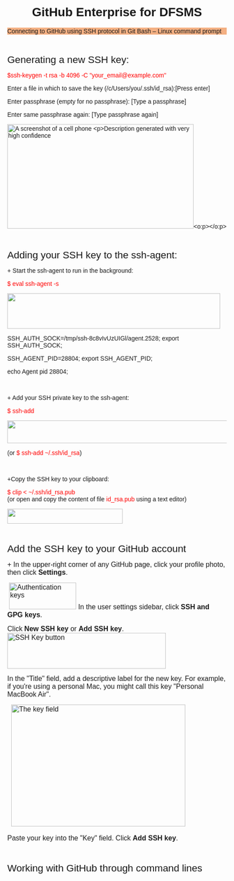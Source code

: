 <html>

<head>
<meta http-equiv="Content-Type"
content="text/html; charset=iso-8859-1">
<meta name="GENERATOR" content="Microsoft FrontPage Express 2.0">
<title></title>
</head>

<body>

<h1 align="center" style="border-bottom: none;"><font
face="Arial">GitHub Enterprise for DFSMS</font></h1>

<p class="MsoNormalCxSpFirst"
style="line-height:normal;background:#F4B083;
mso-background-themecolor:accent2;mso-background-themetint:153"><font
face="Arial"><span style="mso-bidi-font-family:Calibri;mso-bidi-theme-font:minor-latin">Connecting to GitHub using SSH protocol in Git Bash
&#150; Linux command prompt<o:p></o:p></span></font></p>

<p class="MsoNormalCxSpMiddle" style="line-height:normal"><font
face="Arial"><span style="mso-bidi-font-family:
Calibri;mso-bidi-theme-font:minor-latin"><o:p>&nbsp;</o:p></span></font></p>

<p class="MsoNormalCxSpMiddle" style="line-height:normal"><font
face="Arial"><span style="font-size:
17.0pt;mso-bidi-font-size:11.0pt;mso-bidi-font-family:Calibri;mso-bidi-theme-font:
minor-latin">Generating a new SSH key:<o:p></o:p></span></font></p>

<p class="MsoNormalCxSpMiddle" style="line-height:normal"><font
face="Arial"><span style="mso-bidi-font-family:
Calibri;mso-bidi-theme-font:minor-latin;color:red">$ssh-keygen -t rsa -b 4096 -C
&quot;your_email@example.com&quot;<o:p></o:p></span></font></p>

<p class="MsoNormalCxSpMiddle" style="line-height:normal"><font
face="Arial"><span style="mso-bidi-font-family:
Calibri;mso-bidi-theme-font:minor-latin">Enter a file in which to save the key
(/c/Users/you/.ssh/id_rsa):[Press enter]<o:p></o:p></span></font></p>

<p class="MsoNormalCxSpMiddle" style="line-height:normal"><font
face="Arial"><span style="mso-bidi-font-family:
Calibri;mso-bidi-theme-font:minor-latin">Enter passphrase (empty for no passphrase): [Type a
passphrase]<o:p></o:p></span></font></p>

<p class="MsoNormalCxSpMiddle" style="line-height:normal"><font
face="Arial"><span style="mso-bidi-font-family:
Calibri;mso-bidi-theme-font:minor-latin">Enter same passphrase again: [Type passphrase again]<o:p></o:p></span></font></p>

<p class="MsoNormalCxSpMiddle" style="line-height:normal"><font
face="Arial"><span style="mso-bidi-font-family:
Calibri;mso-bidi-theme-font:minor-latin;mso-no-proof:yes"><!--[if gte vml 1]><v:shapetype
 id="_x0000_t75" coordsize="21600,21600" o:spt="75" o:preferrelative="t"
 path="m@4@5l@4@11@9@11@9@5xe" filled="f" stroked="f">
 <v:stroke joinstyle="miter"/>
 <v:formulas>
  <v:f eqn="if lineDrawn pixelLineWidth 0"/>
  <v:f eqn="sum @0 1 0"/>
  <v:f eqn="sum 0 0 @1"/>
  <v:f eqn="prod @2 1 2"/>
  <v:f eqn="prod @3 21600 pixelWidth"/>
  <v:f eqn="prod @3 21600 pixelHeight"/>
  <v:f eqn="sum @0 0 1"/>
  <v:f eqn="prod @6 1 2"/>
  <v:f eqn="prod @7 21600 pixelWidth"/>
  <v:f eqn="sum @8 21600 0"/>
  <v:f eqn="prod @7 21600 pixelHeight"/>
  <v:f eqn="sum @10 21600 0"/>
 </v:formulas>
 <v:path o:extrusionok="f" gradientshapeok="t" o:connecttype="rect"/>
 <o:lock v:ext="edit" aspectratio="t"/>
</v:shapetype><v:shape id="Picture_x0020_5" o:spid="_x0000_i1031" type="#_x0000_t75"
 alt="A screenshot of a cell phone&#13;&#10;&#13;&#10;Description generated with very high confidence"
 style='width:321pt;height:179.25pt;visibility:visible;mso-wrap-style:square'>
 <v:imagedata src="file://readme_images/clip_image001.png"
  o:title="A screenshot of a cell phone&#13;&#10;&#13;&#10;Description generated with very high confidence"/>
</v:shape><![endif]--><img src="testHTML/clip_image002.gif"
alt="A screenshot of a cell phone

Description generated with very high confidence"
width="428" height="239" v:shapes="Picture_x0020_5"></span><span style="mso-bidi-font-family:
Calibri;mso-bidi-theme-font:minor-latin"><o:p></o:p></span></font></p>

<p class="MsoNormalCxSpMiddle" style="line-height:normal"><font
face="Arial"><span style="mso-bidi-font-family:
Calibri;mso-bidi-theme-font:minor-latin"><o:p>&nbsp;</o:p></span></font></p>

<p class="MsoNormalCxSpMiddle" style="line-height:normal"><font
face="Arial"><span style="font-size:
17.0pt;mso-bidi-font-size:11.0pt;mso-bidi-font-family:Calibri;mso-bidi-theme-font:
minor-latin">Adding your SSH key to the ssh-agent:<o:p></o:p></span></font></p>

<p class="MsoNormalCxSpMiddle" style="line-height:normal"><font
face="Arial"><span style="mso-bidi-font-family:
Calibri;mso-bidi-theme-font:minor-latin">+ Start the ssh-agent to run in the background:<o:p></o:p></span></font></p>

<p class="MsoNormalCxSpMiddle" style="line-height:normal"><font
face="Arial"><span style="mso-bidi-font-family:
Calibri;mso-bidi-theme-font:minor-latin;color:red">$ eval ssh-agent -s<o:p></o:p></span></font></p>

<p class="MsoNormalCxSpMiddle" style="line-height:normal"><font
face="Arial"><span style="mso-bidi-font-family:
Calibri;mso-bidi-theme-font:minor-latin;mso-no-proof:yes"><!--[if gte vml 1]><v:shape
 id="Picture_x0020_2" o:spid="_x0000_i1030" type="#_x0000_t75" style='width:366.75pt;
 height:60.75pt;visibility:visible;mso-wrap-style:square'>
 <v:imagedata src="file://readme_images/clip_image003.png"
  o:title=""/>
</v:shape><![endif]--><img src="clip_image003.gif" width="489" height="81"
v:shapes="Picture_x0020_2"></span><span style="mso-bidi-font-family:
Calibri;mso-bidi-theme-font:minor-latin"><o:p></o:p></span></font></p>

<p class="MsoNormalCxSpMiddle" style="line-height:normal"><font
face="Arial"><span style="mso-bidi-font-family:
Calibri;mso-bidi-theme-font:minor-latin">SSH_AUTH_SOCK=/tmp/ssh-8c8vIvUzUIGl/agent.2528;
export SSH_AUTH_SOCK;<o:p></o:p></span></font></p>

<p class="MsoNormalCxSpMiddle" style="line-height:normal"><font
face="Arial"><span style="mso-bidi-font-family:
Calibri;mso-bidi-theme-font:minor-latin">SSH_AGENT_PID=28804; export SSH_AGENT_PID;<o:p></o:p></span></font></p>

<p class="MsoNormalCxSpMiddle" style="line-height:normal"><font
face="Arial"><span style="mso-bidi-font-family:
Calibri;mso-bidi-theme-font:minor-latin">echo Agent pid 28804;<o:p></o:p></span></font></p>

<p class="MsoNormalCxSpMiddle" style="line-height:normal"><font
face="Arial"><span style="mso-bidi-font-family:
Calibri;mso-bidi-theme-font:minor-latin"><o:p>&nbsp;</o:p></span></font></p>

<p class="MsoNormalCxSpMiddle" style="line-height:normal"><font
face="Arial"><span style="mso-bidi-font-family:
Calibri;mso-bidi-theme-font:minor-latin">+ Add your SSH private key to the ssh-agent: <o:p></o:p></span> </font></p>

<p class="MsoNormalCxSpMiddle" style="line-height:normal"><font
face="Arial"><span style="mso-bidi-font-family:
Calibri;mso-bidi-theme-font:minor-latin;color:red">$ ssh-add<o:p></o:p></span></font></p>

<p class="MsoNormalCxSpMiddle" style="line-height:normal"><font
face="Arial"><span style="mso-bidi-font-family:
Calibri;mso-bidi-theme-font:minor-latin;mso-no-proof:yes"><!--[if gte vml 1]><v:shape
 id="Picture_x0020_1" o:spid="_x0000_i1029" type="#_x0000_t75" style='width:438.75pt;
 height:39pt;visibility:visible;mso-wrap-style:square'>
 <v:imagedata src="file://readme_images/clip_image004.png"
  o:title=""/>
</v:shape><![endif]--><img src="clip_image004.gif" width="585" height="52"
v:shapes="Picture_x0020_1"></span><span style="mso-bidi-font-family:
Calibri;mso-bidi-theme-font:minor-latin"><o:p></o:p></span></font></p>

<p class="MsoNormalCxSpMiddle" style="line-height:normal"><font
face="Arial"><span style="mso-bidi-font-family:
Calibri;mso-bidi-theme-font:minor-latin">(or <span style="color:red">$ ssh-add ~/.ssh/id_rsa</span>)<o:p></o:p></span></font></p>

<p class="MsoNormalCxSpMiddle" style="line-height:normal"><font
face="Arial"><span style="mso-bidi-font-family:
Calibri;mso-bidi-theme-font:minor-latin"><o:p>&nbsp;</o:p></span></font></p>

<p class="MsoNormalCxSpMiddle" style="line-height:normal"><font
face="Arial"><span style="mso-bidi-font-family:
Calibri;mso-bidi-theme-font:minor-latin">+Copy the SSH key to your clipboard:<o:p></o:p></span></font></p>

<p class="MsoNormalCxSpMiddle" style="line-height:normal"><font
face="Arial"><span style="mso-bidi-font-family:
Calibri;mso-bidi-theme-font:minor-latin;color:red">$ clip &lt; ~/.ssh/id_rsa.pub<br>
</span><span style="mso-bidi-font-family:Calibri;mso-bidi-theme-font:minor-latin">(or open and copy the content of file <span style="color:red">id_rsa.pub </span>using a text
editor)<o:p></o:p></span></font></p>

<p class="MsoNormalCxSpMiddle" style="line-height:normal"><font
face="Arial"><span style="mso-bidi-font-family:
Calibri;mso-bidi-theme-font:minor-latin;mso-no-proof:yes"><!--[if gte vml 1]><v:shape
 id="Picture_x0020_3" o:spid="_x0000_i1028" type="#_x0000_t75" style='width:198.75pt;
 height:25.5pt;visibility:visible;mso-wrap-style:square'>
 <v:imagedata src="file://readme_images/clip_image005.png"
  o:title=""/>
</v:shape><![endif]--><img src="clip_image005.gif" width="265" height="34"
v:shapes="Picture_x0020_3"></span><span style="mso-bidi-font-family:
Calibri;mso-bidi-theme-font:minor-latin"><o:p></o:p></span></font></p>

<p class="MsoNormalCxSpMiddle" style="line-height:normal"><font
face="Arial"><span style="mso-bidi-font-family:
Calibri;mso-bidi-theme-font:minor-latin"><o:p>&nbsp;</o:p></span></font></p>

<p class="MsoNormalCxSpMiddle" style="line-height:normal"><font
face="Arial"><span style="font-size:
17.0pt;mso-bidi-font-size:11.0pt;mso-bidi-font-family:Calibri;mso-bidi-theme-font:
minor-latin">Add the SSH key to your GitHub account<o:p></o:p></span></font></p>

<p class="MsoNormal"
style="mso-margin-top-alt:auto;mso-margin-bottom-alt:auto;
line-height:normal"><font
face="Arial"><span style="font-size:12.0pt;mso-fareast-font-family:&quot;Times New Roman&quot;;
mso-bidi-font-family:Calibri;mso-bidi-theme-font:minor-latin">+ In the upper-right corner of any GitHub page,
click your profile photo, then click <b>Settings</b>. <o:p></o:p></span> </font></p>

<p class="MsoNormal"
style="margin-bottom:0in;margin-bottom:.0001pt;line-height:
normal"><font
face="Arial"><span style="font-size:12.0pt;mso-fareast-font-family:&quot;Times New Roman&quot;;
mso-bidi-font-family:Calibri;mso-bidi-theme-font:minor-latin"><span style="mso-spacerun:yes">&nbsp;</span><span style="mso-no-proof:yes"><!--[if gte vml 1]><v:shape
 id="Picture_x0020_10" o:spid="_x0000_i1027" type="#_x0000_t75" alt="Authentication keys"
 style='width:115.5pt;height:45.75pt;visibility:visible;mso-wrap-style:square'>
 <v:imagedata src="file://readme_images/clip_image006.png"
  o:title="Authentication keys"/>
</v:shape><![endif]--><img src="clip_image007.gif"
alt="Authentication keys" width="154" height="61"
v:shapes="Picture_x0020_10"></span><span style="mso-spacerun:yes">&nbsp;</span>In the user settings sidebar,
click <b>SSH and GPG keys</b>. <o:p></o:p></span></font></p>

<p class="MsoNormal"
style="mso-margin-top-alt:auto;mso-margin-bottom-alt:auto;
line-height:normal"><font
face="Arial"><span style="font-size:12.0pt;mso-fareast-font-family:&quot;Times New Roman&quot;;
mso-bidi-font-family:Calibri;mso-bidi-theme-font:minor-latin">Click <b>New SSH key</b> or <b>Add SSH key</b>. <span style="mso-spacerun:yes">
&nbsp;&nbsp;</span><span style="mso-no-proof:yes"><!--[if gte vml 1]><v:shape id="Picture_x0020_9"
 o:spid="_x0000_i1026" type="#_x0000_t75" alt="SSH Key button" style='width:273pt;
 height:61.5pt;visibility:visible;mso-wrap-style:square'>
 <v:imagedata src="file://readme_images/clip_image008.png"
  o:title="SSH Key button"/>
</v:shape><![endif]--><img src="clip_image009.gif" alt="SSH Key button"
width="364" height="82" v:shapes="Picture_x0020_9"></span><o:p></o:p></span></font></p>

<p class="MsoNormal"
style="margin-bottom:0in;margin-bottom:.0001pt;line-height:
normal"><font
face="Arial"><span style="font-size:12.0pt;mso-fareast-font-family:&quot;Times New Roman&quot;;
mso-bidi-font-family:Calibri;mso-bidi-theme-font:minor-latin">In the &quot;Title&quot; field, add a descriptive
label for the new key. For example, if you're using a personal
Mac, you might call this key &quot;Personal MacBook Air&quot;. <o:p></o:p></span></font></p>

<p class="MsoNormal"
style="margin-bottom:0in;margin-bottom:.0001pt;line-height:
normal"><font
face="Arial"><span style="font-size:12.0pt;mso-fareast-font-family:&quot;Times New Roman&quot;;
mso-bidi-font-family:Calibri;mso-bidi-theme-font:minor-latin"><span style="mso-spacerun:yes">&nbsp; </span><span style="mso-no-proof:yes"><!--[if gte vml 1]><v:shape
 id="Picture_x0020_8" o:spid="_x0000_i1025" type="#_x0000_t75" alt="The key field"
 style='width:300pt;height:209.25pt;visibility:visible;mso-wrap-style:square'>
 <v:imagedata src="file://readme_images/clip_image010.png"
  o:title="The key field"/>
</v:shape><![endif]--><img src="clip_image011.gif"
alt="The key field" width="400" height="279"
v:shapes="Picture_x0020_8"></span><o:p></o:p></span></font></p>

<p class="MsoNormal"
style="margin-bottom:0in;margin-bottom:.0001pt;line-height:
normal"><font
face="Arial"><span style="font-size:12.0pt;mso-fareast-font-family:&quot;Times New Roman&quot;;
mso-bidi-font-family:Calibri;mso-bidi-theme-font:minor-latin">Paste your key into the &quot;Key&quot; field. Click
<b>Add SSH key</b>. <o:p></o:p></span></font></p>

<p class="MsoNormal"
style="margin-bottom:0in;margin-bottom:.0001pt;line-height:
normal"><font
face="Arial"><span style="font-size:12.0pt;mso-fareast-font-family:&quot;Times New Roman&quot;;
mso-bidi-font-family:Calibri;mso-bidi-theme-font:minor-latin"><o:p>&nbsp;</o:p></span></font></p>

<p class="MsoNormalCxSpMiddle" style="line-height:normal"><font
face="Arial"><span style="font-size:
17.0pt;mso-bidi-font-size:11.0pt;mso-bidi-font-family:Calibri;mso-bidi-theme-font:
minor-latin">Working with GitHub through command lines<o:p></o:p></span></font></p>

<p class="MsoNormal"
style="margin-bottom:0in;margin-bottom:.0001pt;line-height:
normal"><font
face="Arial"><span style="font-size:12.0pt;mso-fareast-font-family:&quot;Times New Roman&quot;;
mso-bidi-font-family:Calibri;mso-bidi-theme-font:minor-latin"><o:p>&nbsp;</o:p></span></font></p>
</body>
</html>
